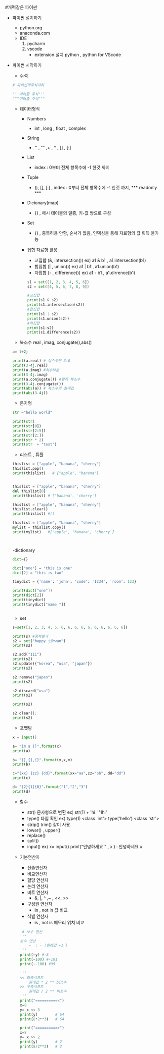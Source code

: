 #개떡같은 파이썬
* 파이썬 설치하기 
    - python.org
    - anaconda.com
    - IDE
        1. pycharm
        2. vscode
            - extension 설치 python , python for VScode 

* 파이썬 시작하기
    - 주석 
    ~~~python
    # 파이썬의주석처리

    '''여러줄 주석'''
    """여러줄 주석"""

    ~~~
    - 데이터형식
        - Numbers
            - int , long , float , complex
        - String
            - '' , ""  ,+ , * , [] , [:]
        - List
            -  index : 0부터 전체 항목수에 -1 한것 까지 
        - Tuple
            - (), [], [:] , index : 0부터 전체 항목수에 -1 한것 까지, *** readonly ***
        - Dicionary(map)
            - {} , 해시 테이블의 일종,  키-값 쌍으로 구성 
        - Set
            - {} , 중복허용 안함, 순서가 없음, 인덱싱을 통해 자료형의 값 획득 불가능

        - 집합 자료형 활용
            - 교집합 (&, intersection()) ex)  a1 & b1  ,  a1.intersection(b1)
            - 합집합 (| , union())  ex) a1 | b1 , a1.union(b1)
            - 차집합 (- , difference()) ex) a1 - b1 , a1.dirrence(b1)
            ~~~python
            s1 = set([1, 2, 3, 4, 5, 6])
            s2 = set([4, 5, 6, 7, 8, 9])

            #교집합
            print(s1 & s2)
            print(s1.intersection(s2))
            #합집합
            print(s1 | s2)
            print(s1.union(s2))
            #차집합
            print(s1-s2)
            print(s1.difference(s2))
            
            ~~~

    - 복소수 real , imag, conjugate(),abs()
    ~~~python
    a= 1+2j

    print(a.real) # 실수부분 3.0
    print(3-4j.real)
    print(a.imag) #허수부분
    print(3-4j.imag)
    print(a.conjugate()) #켤레 복소수
    print(3-4j.conjugate())
    print(abs(a)) # 복소수의 절대값
    print(abs(3-4j))
    ~~~


    - 문자형
    ~~~python
    str ="hello world"

    print(str)
    print(str[0])
    print(str[2:5])
    print(str[2:])
    print(str * 2)
    print(str  + "test")

    ~~~

    - 리스트 , 튜플
    ~~~python
    thislist = ["apple", "banana", "cherry"]
    thislist.pop()
    print(thislist)   # ["apple", "banana"]


    thislist = ["apple", "banana", "cherry"]
    del thislist[0]
    print(thislist) # ['banana', 'cherry']

    thislist = ["apple", "banana", "cherry"]
    thislist.clear()
    print(thislist) #[]

    thislist = ["apple", "banana", "cherry"]
    mylist = thislist.copy()
    print(mylist)   #['apple', 'banana', 'cherry']




    ~~~
    -dictionary
    ~~~python
    dict={}

    dict["one"] = "this is one"
    dict[2] = "this is two"

    tinydict = {'name': 'john', 'code': '1234', 'room': 123}

    print(dict["one"])
    print(dict[2])
    print(tinydict)
    print(tinydict["name "])

    

    ~~~

    - set
    ~~~python
    s=set([1, 2, 3, 4, 5, 6, 6, 6, 6, 6, 6, 6, 6, 6, 6])

    print(s) #중복불가
    s2 = set("happy jihwan")
    print(s2)

    s2.add("111")
    print(s2)
    s2.update({"korea", "usa", "japan"})
    print(s2)

    s2.remove("japan")
    print(s2)

    s2.discard("usa")
    print(s2)

    print(s2)

    s2.clear();
    print(s2)
    ~~~

    - 포맷팅
    ~~~python
    x = input()

    a= "im a {}".format(x)
    print(a)

    b= "{},{},{}".format(x,x,x)
    print(b)

    c="{xx} {zz} {dd}".format(xx="aa",zz="bb", dd="dd")
    print(c)

    d= "{2}{1}{0}".format("1","2","3")
    print(d)
    ~~~

    - 함수
        - str() 문자형으로 변환 ex) str(1) + 'hi '    '1hi'
        - type() 타입 확인  ex) type(1)    <class 'int'>   type('hello') <class 'str'>
        - strip() trim() 같이 사용
        - lower() , upper()
        - replace()
        - split()
        - input()  ex) x= input()         print("안녕하세요 " ,  x ) : 안녕하세요 x
    
    - 기본연산자
        - 산술연산자
        - 비교연산자
        - 할당 연산자
        - 논리 연산자
        - 비트 연산자
            - &, |, ^ ,~ , <<, >>
        - 구성원 연산자
            - in , not in  값 비교
        - 식별 연산자
            - is , not is  메모리 위치 비교

        ~~~python
         # 보수 연산
        '''
        보수 연산 
            ~  : - (원래값 +1 )        
        '''
        print(~y) #-8
        print(~100) #-101
        print(~-100) #99
        
        '''
        << 좌측시프트 
            원래값 * 2 ** bit수
        >> 우측시프트
            원래값 / 2 ** 비트수
        '''
        print("=========<<")
        x=8
        y= x << 3
        print(y)        # 64
        print(8*2**3)   # 64

        print("=========>>")
        x=8
        y= x >> 2
        print(y)        # 2
        print(8/2**2)   # 2
        
        
        ~~~
